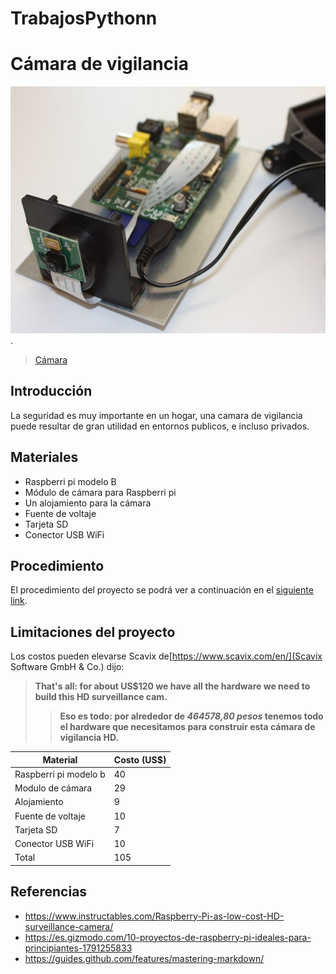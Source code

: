 # TrabajosPythonn
# Cámara de vigilancia
![Camara Raspberri Pi](camara.jpg).
>[Cámara](https://content.instructables.com/ORIG/FEM/MVMR/HO7X6PPQ/FEMMVMRHO7X6PPQ.jpg?auto=webp&frame=1&fit=bounds&md=fd0e2d8cd125687fdcebdbe307aa4cca)
## Introducción
La seguridad es muy importante en un hogar, una camara de vigilancia puede resultar de gran utilidad en entornos publicos, e incluso privados.
## Materiales
* Raspberri pi modelo B
* Módulo de cámara para Raspberri pi
* Un alojamiento para la cámara
* Fuente de voltaje
* Tarjeta SD
* Conector USB WiFi
## Procedimiento
El procedimiento del proyecto se podrá ver a continuación en el [siguiente link](https://www.instructables.com/Raspberry-Pi-as-low-cost-HD-surveillance-camera/).
## Limitaciones del proyecto
Los costos pueden elevarse
Scavix de[https://www.scavix.com/en/](Scavix Software GmbH & Co.) dijo:
> **That's all: for about US$120 we have all the hardware we need to build this HD surveillance cam.**
> > **Eso es todo: por alrededor de ***464578,80 pesos*** tenemos todo el hardware que necesitamos para construir esta cámara de vigilancia HD.**

|  Material | Costo (US$)|
| ---  | --- |
|  Raspberri pi modelo b  | 40  |
|  Modulo de cámara  | 29  |
|  Alojamiento  | 9  |
|  Fuente de voltaje  | 10  |
|  Tarjeta SD  | 7 |
|  Conector USB WiFi  | 10 |
|  Total  | 105  |
## Referencias
* https://www.instructables.com/Raspberry-Pi-as-low-cost-HD-surveillance-camera/
* https://es.gizmodo.com/10-proyectos-de-raspberry-pi-ideales-para-principiantes-1791255833
* https://guides.github.com/features/mastering-markdown/
